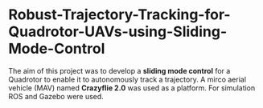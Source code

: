 # Robust-Trajectory-Tracking-for-Quadrotor-UAVs-using-Sliding-Mode-Control
The aim of this project was to develop a **sliding mode control** for a Quadrotor to enable it to autonomously track a trajectory. A mirco aerial vehicle (MAV) named **Crazyflie 2.0** was used as a platform. For simulation ROS and Gazebo were used.     
